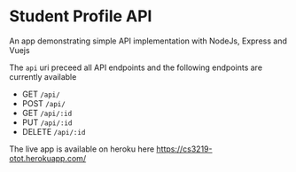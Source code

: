 # Student Profile API

An app demonstrating simple API implementation with NodeJs, Express and Vuejs

The `api` uri preceed all API endpoints and the following endpoints are currently available
* GET `/api/`
* POST `/api/`
* GET `/api/:id`
* PUT `/api/:id`
* DELETE `/api/:id`

The live app is available on heroku here
https://cs3219-otot.herokuapp.com/